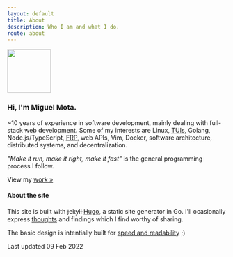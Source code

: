 ```yaml
---
layout: default
title: About
description: Who I am and what I do.
route: about
---
```

<div>
<a href="/images/miguel_mota_avatar_500.png" target="_blank" rel="noreferrer noopener" data-ga-label="About - Avatar"><img src="/images/miguel_mota_avatar_150.png" width="100" alt="" /></a>
</div>

<h3>Hi, I'm <strong>Miguel Mota</strong>.</h3>

<p>~10 years of experience in software development, mainly dealing with full-stack web development. Some of my interests are Linux, <abbr title="Terminal UI">TUIs</abbr>, Golang, Node.js/TypeScript, <abbr title="Functional Reactive Programming">FRP</abbr>, web APIs, Vim, Docker, software architecture, distributed systems, and decentralization.</p>

<em>"Make it run, make it right, make it fast"</em> is the general programming process I follow.

<p>View my <a href="/work" data-ga-label="About - Work">work »</a></p>

<h4>About the site</h4>
<p>This site is built with J̶e̶k̶y̶l̶l̶ <a href="https://gohugo.io/" target="_blank" rel="noopener noreferrer" data-ga-label="About - Hugo">Hugo</a>, a static site generator in Go. I'll ocasionally express <a href="/blog">thoughts</a> and findings which I find worthy of sharing.</p>

<p>The basic design is intentially built for <a href="http://motherfuckingwebsite.com/" target="_blank" rel="noopener noreferrer" data-ga-label="About - Speed and readability">speed and readability</a> ;)

<datetime data-last-update datetime="2020-04-07" pubdate="pubdate">Last updated 09 Feb 2022</datetime>
